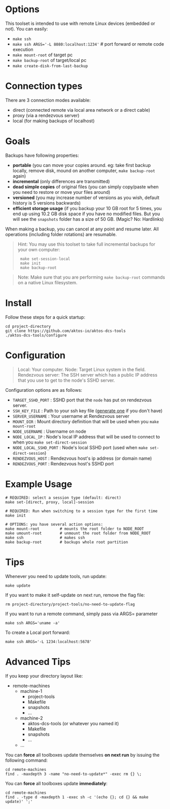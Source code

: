 # Options

This toolset is intended to use with remote Linux devices (embedded or not). You can easily:

* `make ssh`
* `make ssh ARGS='-L 8080:localhost:1234'` # port forward or remote code execution
* `make mount-root` of target pc
* `make backup-root` of target/local pc
* `make create-disk-from-last-backup`

# Connection types

There are 3 connection modes available: 

* direct (connected remote via local area network or a direct cable)
* proxy (via a rendezvous server) 
* local (for making backups of localhost)

# Goals
Backups have following properties: 

* **portable** (you can move your copies around. eg: take first backup locally, remove disk, mound on another computer, `make backup-root` again) 
* **incremental** (only differences are transmitted) 
* **dead simple copies** of original files (you can simply copy/paste when you need to restore or move your files around)
* **versioned** (you may increase number of versions as you wish, default history is 5 versions backwards)
* **efficient storage usage** (if you backup your 10 GB root for 5 times, you end up using 10.2 GB disk space if you have no modified files. But you will see the `snapshots` folder has a size of 50 GB. (Magic? No: Hardlinks)

When making a backup, you can cancel at any point and resume later. All operations (including folder rotations) are resumable.

> Hint: You may use this toolset to take full incremental backups for your own computer: 
>    
>      make set-session-local 
>      make init 
>      make backup-root


> Note: Make sure that you are performing `make backup-root` commands on a native Linux filesystem. 

# Install

Follow these steps for a quick startup: 

	cd project-directory
	git clone https://github.com/aktos-io/aktos-dcs-tools
	./aktos-dcs-tools/configure
	
# Configuration 

>Local: Your computer. 
>Node: Target Linux system in the field. 
>Rendezvous server: The SSH server which has a public IP address that you use to get to the node's SSHD server. 

Configuration options are as follows: 

* `TARGET_SSHD_PORT` : SSHD port that the `node` has put on rendezvous server. 
* `SSH_KEY_FILE` : Path to your ssh key file ([generate one](https://help.github.com/articles/generating-a-new-ssh-key-and-adding-it-to-the-ssh-agent/) if you don't have)
* `SERVER_USERNAME` : Your username at Rendezvous server
* `MOUNT_DIR` : Mount directory definition that will be used when you `make mount-root`
* `NODE_USERNAME` : Username on node 
* `NODE_LOCAL_IP` : Node's local IP address that will be used to connect to when you `make set-direct-session`
* `NODE_LOCAL_SSHD_PORT` : Node's local SSHD port (used when `make set-direct-session`)
* `RENDEZVOUS_HOST` : Rendezvous host's ip address (or domain name)
* `RENDEZVOUS_PORT` : Rendezvous host's SSHD port
	
# Example Usage

	# REQUIRED: select a session type (default: direct)
	make set-[direct, proxy, local]-session 

	# REQUIRED: Run when switching to a session type for the first time 
	make init
	
	# OPTIONS: you have several action options: 
	make mount-root         # mounts the root folder to NODE_ROOT
	make umount-root        # unmount the root folder from NODE_ROOT 
	make ssh                # makes ssh 
	make backup-root        # backups whole root partition 
	
# Tips 

Whenever you need to update tools, run update: 
	
	make update 
	
If you want to make it self-update on next run, remove the flag file: 
	
	rm project-directory/project-tools/no-need-to-update-flag
	
If you want to run a remote command, simply pass via ARGS= parameter
	
	make ssh ARGS='uname -a'
	
To create a Local port forward: 
	
	make ssh ARGS='-L 1234:localhost:5678'
	
# Advanced Tips

If you keep your directory layout like: 

+ remote-machines
  + machine-1
    + project-tools
    + Makefile
    + snapshots
    + ...
  + machine-2
    + aktos-dcs-tools (or whatever you named it)
    + Makefile
    + snapshots
    + ...
  + ...
 
You can **force** all toolboxes update themselves **on next run** by issuing the following command: 

```
cd remote-machines 
find . -maxdepth 3 -name "no-need-to-update*" -exec rm {} \;
```

You can **force** all toolboxes update **immediately**: 

```
cd remote-machines 
find . -type d -maxdepth 1 -exec sh -c '(echo {}; cd {} && make update)' ';'
```

